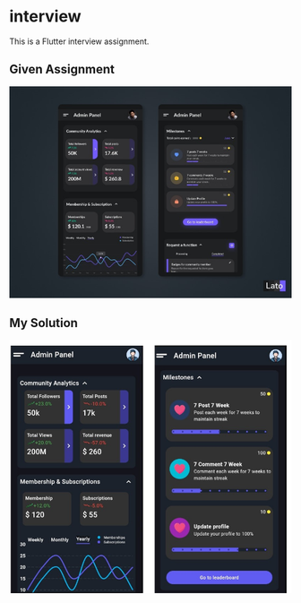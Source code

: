 # interview

This is a Flutter interview assignment.

## Given Assignment

![assignment](img/Flutter%20Task.jpeg)

## My Solution

![solution](img/assignment.jpg)
